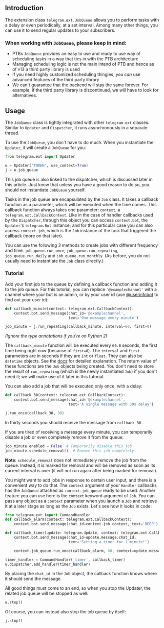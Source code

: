 ## Introduction
The extension class `telegram.ext.JobQueue` allows you to perform tasks with a delay or even periodically, at a set interval. Among many other things, you can use it to send regular updates to your subscribers.

### When working with `JobQueue`, please keep in mind:

* PTBs `JobQueue` provides an easy to use and ready to use way of scheduling tasks in a way that ties in with the PTB architecture
* Managing scheduling logic is not the main intend of PTB and hence as of v13 a third party library is used
* If you need highly customized scheduling thingies, you *can* use advanced features of the third party library
* We can't guarantee that the backend will stay the same forever. For example, if the third party library is discontinued, we will have to look for alternatives.

## Usage
The `JobQueue` class is tightly integrated with other `telegram.ext` classes. Similar to `Updater` and `Dispatcher`, it runs asynchronously in a separate thread.

To use the `JobQueue`, you don't have to do much. When you instantiate the `Updater`, it will create a `JobQueue` for you:

```python
from telegram.ext import Updater

u = Updater('TOKEN', use_context=True)
j = u.job_queue
```

This job queue is also linked to the dispatcher, which is discussed later in this article. Just know that unless you have a good reason to do so, you should not instantiate `JobQueue` yourself.

Tasks in the job queue are encapsulated by the `Job` class. It takes a callback function as a parameter, which will be executed when the time comes. This callback function always takes one parameter: `context`, a `telegram.ext.CallbackContext`. Like in the case of handler callbacks used by the `Dispatcher`, through this object you can access `context.bot`, the `Updater`'s `telegram.Bot` instance; and for this particular case you can also access `context.job`, which is the `Job` instance of the task that triggered the callback (more on that later). 

You can use the following 3 methods to create jobs with different frequency and time: `job_queue.run_once`, `job_queue.run_repeating`, `job_queue.run_daily` and `job_queue.run_monthly`. (As before, you do not usually need to instantiate the `Job` class directly.)

### Tutorial

Add your first job to the queue by defining a callback function and adding it to the job queue. For this tutorial, you can replace `'@examplechannel'` with a channel where your bot is an admin, or by your user id (use [@userinfobot](https://telegram.me/userinfobot) to find out your user id):

```python
def callback_minute(context: telegram.ext.CallbackContext):
    context.bot.send_message(chat_id='@examplechannel', 
                             text='One message every minute')

job_minute = j.run_repeating(callback_minute, interval=60, first=0)
```

*(Ignore the type annotations if you're on Python 2)*

The `callback_minute` function will be executed every `60.0` seconds, the first time being right now (because of `first=0`). The `interval` and `first` parameters are in seconds if they are `int` or `float`. They can also be `datetime` objects. See the [docs](http://python-telegram-bot.readthedocs.io/en/stable/telegram.ext.jobqueue.html) for detailed explanation.
The return value of these functions are the `Job` objects being created. You don't need to store the result of `run_repeating` (which is the newly instantiated `Job`) if you don't need it; we will make use of it later in this tutorial.

You can also add a job that will be executed only once, with a delay:

```python
def callback_30(context: telegram.ext.CallbackContext):
    context.bot.send_message(chat_id='@examplechannel', 
                             text='A single message with 30s delay')

j.run_once(callback_30, 30)
```

In thirty seconds you should receive the message from `callback_30`. 

If you are tired of receiving a message every minute, you can temporarily disable a job or even completely remove it from the queue:

```python
job_minute.enabled = False  # Temporarily disable this job
job_minute.schedule_removal()  # Remove this job completely
```

**Note:** `schedule_removal` does not immediately remove the job from the queue. Instead, it is marked for removal and will be removed as soon as its current interval is over (it will not run again after being marked for removal).

You might want to add jobs in response to certain user input, and there is a convenient way to do that. The `context` argument of your `Handler` callbacks has the `JobQueue` attached as `context.job_queue` ready to be used. Another feature you can use here is the `context` keyword argument of `Job`. You can pass any object as a `context` parameter when you launch a `Job` and retrieve it at a later stage as long as the `Job` exists. Let's see how it looks in code:

```python
from telegram.ext import CommandHandler
def callback_alarm(context: telegram.ext.CallbackContext):
    context.bot.send_message(chat_id=context.job.context, text='BEEP')

def callback_timer(update: telegram.Update, context: telegram.ext.CallbackContext):
    context.bot.send_message(chat_id=update.message.chat_id,
                             text='Setting a timer for 1 minute!')

    context.job_queue.run_once(callback_alarm, 60, context=update.message.chat_id)

timer_handler = CommandHandler('timer', callback_timer)
u.dispatcher.add_handler(timer_handler)
```

By placing the `chat_id` in the `Job` object, the callback function knows where it should send the message.

All good things must come to an end, so when you stop the Updater, the related job queue will be stopped as well:

```python
u.stop()
```

Of course, you can instead also stop the job queue by itself:

```python
j.stop()
```
